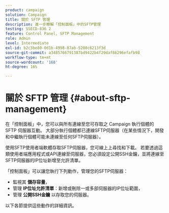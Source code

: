 ```yaml
---
product: campaign
solution: Campaign
title: 關於 SFTP 管理
description: 進一步瞭解「控制面板」中的SFTP管理
testing: SSECD-836 2
feature: Control Panel, SFTP Management
role: Admin
level: Intermediate
exl-id: b2c3be80-0d1b-4998-87ab-5280c6213f3d
source-git-commit: a3485766791387bd9422b4f29daf86296efafb98
workflow-type: tm+mt
source-wordcount: '168'
ht-degree: 16%

---
```


# 關於 SFTP 管理 {#about-sftp-management}

在「控制面板」中，您可以與所有連線至您可存取之 Campaign 執行個體的 SFTP 伺服器互動。 大部分執行個體都已連線SFTP伺服器（在某些情況下，開發和中繼執行個體可能未連線至任何SFTP伺服器）。

使用SFTP使用者端軟體存取SFTP伺服器，您可線上上尋找和下載。 若要透過這類使用者端應用程式或API連線至伺服器，您必須設定公開SSH金鑰，並將連線至SFTP伺服器的IP位址新增至允許清單。

「控制面板」可以讓您執行下列動作，管理您的SFTP伺服器：

* 監視其 **儲存容量**，
* 管理 **IP位址允許清單**：新增或刪除一或多部伺服器的IP位址範圍，
* 管理 **公開SSH金鑰** 以存取您的伺服器。

以下各節提供這些動作的詳細資訊。
